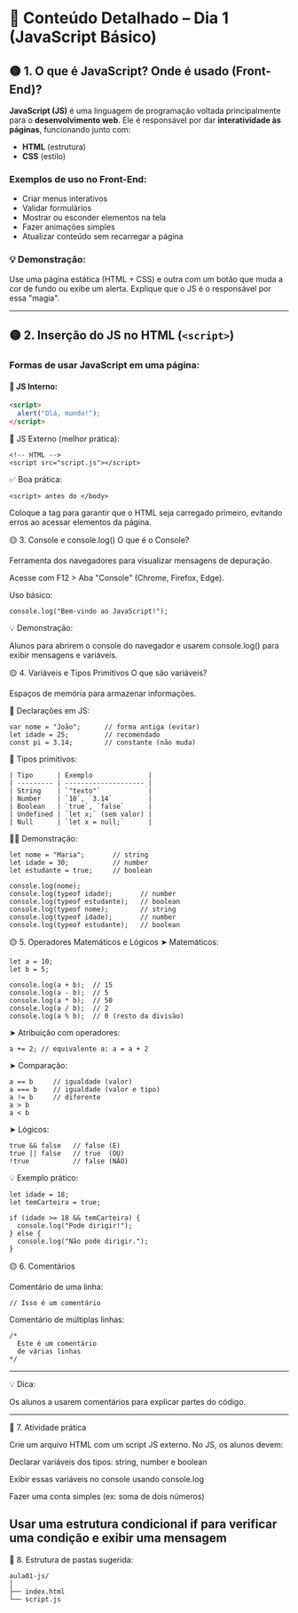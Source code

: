 # 📘 Conteúdo Detalhado – Dia 1 (JavaScript Básico)

## 🟡 1. O que é JavaScript? Onde é usado (Front-End)?

**JavaScript (JS)** é uma linguagem de programação voltada principalmente para o **desenvolvimento web**. Ele é responsável por dar **interatividade às páginas**, funcionando junto com:

- **HTML** (estrutura)
- **CSS** (estilo)

### Exemplos de uso no Front-End:
- Criar menus interativos
- Validar formulários
- Mostrar ou esconder elementos na tela
- Fazer animações simples
- Atualizar conteúdo sem recarregar a página

### 💡 Demonstração:
Use uma página estática (HTML + CSS) e outra com um botão que muda a cor de fundo ou exibe um alerta. Explique que o JS é o responsável por essa "magia".

---

## 🟡 2. Inserção do JS no HTML (`<script>`)

### Formas de usar JavaScript em uma página:

#### 🔸 JS Interno:
```html
<script>
  alert("Olá, mundo!");
</script>
```
🔸 JS Externo (melhor prática):
```
<!-- HTML -->
<script src="script.js"></script>
```

✅ Boa prática:

```
<script> antes do </body>
```

Coloque a tag para garantir que o HTML seja carregado primeiro, evitando erros ao acessar elementos da página.



🟡 3. Console e console.log()
O que é o Console?

Ferramenta dos navegadores para visualizar mensagens de depuração.

Acesse com F12 > Aba "Console" (Chrome, Firefox, Edge).

Uso básico:
```
console.log("Bem-vindo ao JavaScript!");

```
💡 Demonstração:

Alunos para abrirem o console do navegador e usarem console.log() para exibir mensagens e variáveis.

🟡 4. Variáveis e Tipos Primitivos
O que são variáveis?

Espaços de memória para armazenar informações.

🧾 Declarações em JS:

```
var nome = "João";      // forma antiga (evitar)
let idade = 25;         // recomendado
const pi = 3.14;        // constante (não muda)
```

🧠 Tipos primitivos:

```
| Tipo      | Exemplo              |
| --------- | -------------------- |
| String    | `"texto"`            |
| Number    | `10`, `3.14`         |
| Boolean   | `true`, `false`      |
| Undefined | `let x;` (sem valor) |
| Null      | `let x = null;`      |
```

👨‍💻 Demonstração:
```
let nome = "Maria";       // string
let idade = 30;           // number
let estudante = true;     // boolean

console.log(nome);
console.log(typeof idade);       // number
console.log(typeof estudante);   // boolean
console.log(typeof nome);        // string
console.log(typeof idade);       // number
console.log(typeof estudante);   // boolean
```

🟡 5. Operadores Matemáticos e Lógicos
➤ Matemáticos:

```
let a = 10;
let b = 5;

console.log(a + b);  // 15
console.log(a - b);  // 5
console.log(a * b);  // 50
console.log(a / b);  // 2
console.log(a % b);  // 0 (resto da divisão)
```
➤ Atribuição com operadores:

```
a += 2; // equivalente a: a = a + 2

```

➤ Comparação:

```
a == b     // igualdade (valor)
a === b    // igualdade (valor e tipo)
a != b     // diferente
a > b
a < b
```

➤ Lógicos:

```
true && false   // false (E)
true || false   // true  (OU)
!true           // false (NÃO)
```

💡 Exemplo prático:

```
let idade = 18;
let temCarteira = true;

if (idade >= 18 && temCarteira) {
  console.log("Pode dirigir!");
} else {
  console.log("Não pode dirigir.");
}
```

🟡 6. Comentários

Comentário de uma linha:

```
// Isso é um comentário
```

Comentário de múltiplas linhas:

```
/*
  Este é um comentário
  de várias linhas
*/
```
---
💡 Dica:

Os alunos a usarem comentários para explicar partes do código.

---

🧪 7. Atividade prática

Crie um arquivo HTML com um script JS externo. No JS, os alunos devem:

Declarar variáveis dos tipos: string, number e boolean

Exibir essas variáveis no console usando console.log

Fazer uma conta simples (ex: soma de dois números)

Usar uma estrutura condicional if para verificar uma condição e exibir uma mensagem
----
📁 8. Estrutura de pastas sugerida:

```
aula01-js/
│
├── index.html
└── script.js
```

